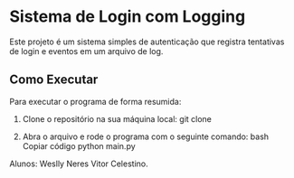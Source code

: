 # Sistema de Login com Logging

Este projeto é um sistema simples de autenticação que registra tentativas de login e eventos em um arquivo de log.

## Como Executar

Para executar o programa de forma resumida:

1. Clone o repositório na sua máquina local:
     git clone <link-do-repositorio>
   
2. Abra o arquivo e rode o programa com o seguinte comando:
bash
Copiar código
python main.py


Alunos: 
Weslly Neres
Vitor Celestino.
